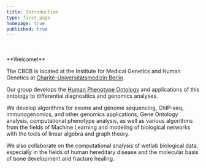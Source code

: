 ```yaml
---
title: Introduction
type: first_page
homepage: true
published: true
---
```


<br/>
<br/>
**Welcome!**

The CBCB is located at the Institute for Medical Genetics and Human 
Genetics at <a href="http://www.charite.de" target="_new1">Charité-Universitätsmedizin Berlin</a>. 

Our group develops the <a href="http:///www.human-phenotype-ontology.org" target="_new2">Human Phenotype Ontology</a> and applications of this ontology to differential diagnositics and genomics analyses. 

We develop algorithms for exome and genome sequencing, ChIP-seq, immunogenomics, and other genomics applications, Gene Ontology analysis,
computational phenotype analysis, as well as various algorithms from the fields of Machine 
Learning and modeling of biological networks with the tools of linear 
algebra and graph theory. 

We also collaborate on the computational analysis of wetlab biological data, especially in the fields of human hereditary disease and the molecular basis of bone development and fracture healing. 

